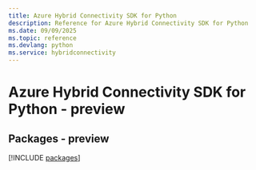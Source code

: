 ```yaml
---
title: Azure Hybrid Connectivity SDK for Python
description: Reference for Azure Hybrid Connectivity SDK for Python
ms.date: 09/09/2025
ms.topic: reference
ms.devlang: python
ms.service: hybridconnectivity
---
```

# Azure Hybrid Connectivity SDK for Python - preview
## Packages - preview
[!INCLUDE [packages](hybrid-connectivity-index.md)]